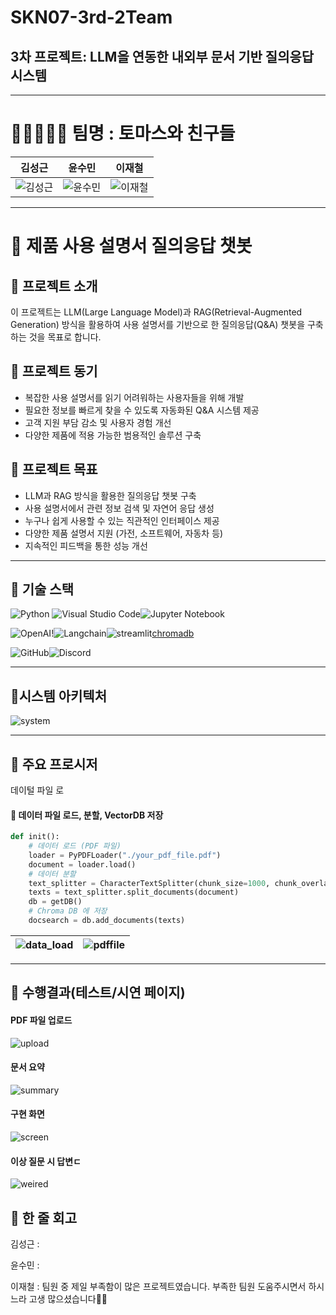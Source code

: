 # SKN07-3rd-2Team
## 3차 프로젝트: LLM을 연동한 내외부 문서 기반 질의응답 시스템

---

# 🏃🏃‍♂️🏃‍♀️ 팀명 : 토마스와 친구들
|김성근|윤수민|이재철|
|---|---|---|
|![김성근]()|![윤수민]()|![이재철]()|


 ---
 
# 📜 제품 사용 설명서 질의응답 챗봇
## 🔖 프로젝트 소개
이 프로젝트는 LLM(Large Language Model)과 RAG(Retrieval-Augmented Generation) 방식을 활용하여 사용 설명서를 기반으로 한 질의응답(Q&A) 챗봇을 구축하는 것을 목표로 합니다.
## 🔖 프로젝트 동기
- 복잡한 사용 설명서를 읽기 어려워하는 사용자들을 위해 개발
- 필요한 정보를 빠르게 찾을 수 있도록 자동화된 Q&A 시스템 제공
- 고객 지원 부담 감소 및 사용자 경험 개선
- 다양한 제품에 적용 가능한 범용적인 솔루션 구축
## 🔖 프로젝트 목표
- LLM과 RAG 방식을 활용한 질의응답 챗봇 구축
- 사용 설명서에서 관련 정보 검색 및 자연어 응답 생성
- 누구나 쉽게 사용할 수 있는 직관적인 인터페이스 제공
- 다양한 제품 설명서 지원 (가전, 소프트웨어, 자동차 등)
- 지속적인 피드백을 통한 성능 개선

---

## 🔨 기술 스택
![Python](https://img.shields.io/badge/python-3670A0?style=for-the-badge&logo=python&logoColor=ffdd54) ![Visual Studio Code](https://img.shields.io/badge/Visual%20Studio%20Code-0078d7.svg?style=for-the-badge&logo=visual-studio-code&logoColor=white)![Jupyter Notebook](https://img.shields.io/badge/jupyter-%23FA0F00.svg?style=for-the-badge&logo=jupyter&logoColor=white)

![OpenAI](https://a11ybadges.com/badge?logo=openai)!![Langchain](https://camo.githubusercontent.com/4f7aaf07d9e13fd95b27d2db63e0712cfe0ed4588a6ac1b7b3cb505af6d37abe/68747470733a2f2f696d672e736869656c64732e696f2f62616467652f6c616e67636861696e2d4637444631453f7374796c653d666f722d7468652d6261646765266c6f676f3d6c616e67636861696e266c6f676f436f6c6f723d626c61636b)![streamlit](https://camo.githubusercontent.com/a79929766bd74e02c10f8a234c6037dacc4d0a1d5d73c4fc1bad339b253a82a7/68747470733a2f2f696d672e736869656c64732e696f2f62616467652f73747265616d6c69742532302d2532334646303030302e7376673f7374796c653d666f722d7468652d6261646765266c6f676f3d73747265616d6c6974266c6f676f436f6c6f723d7768697465)[chromadb](https://github.com/pladata-encore/SKN07-3rd-2Team/blob/main/image/chromadb.jpg)

![GitHub](https://img.shields.io/badge/github-%23121011.svg?style=for-the-badge&logo=github&logoColor=white)![Discord](https://img.shields.io/badge/Discord-%235865F2.svg?style=for-the-badge&logo=discord&logoColor=white)

---

## 📂시스템 아키텍처
![system](https://github.com/pladata-encore/SKN07-3rd-2Team/blob/main/image/%EC%95%84%ED%82%A4%ED%85%8D%EC%B2%98.jpg)

---

## 🔖 주요 프로시저
데이털 파일 로

#### 🔖 데이터 파일 로드, 분할, VectorDB 저장
```python
def init():
    # 데이터 로드 (PDF 파일)
    loader = PyPDFLoader("./your_pdf_file.pdf")
    document = loader.load()
    # 데이터 분할
    text_splitter = CharacterTextSplitter(chunk_size=1000, chunk_overlap=50)
    texts = text_splitter.split_documents(document)
    db = getDB()
    # Chroma DB 에 저장
    docsearch = db.add_documents(texts)
```
| ![data_load](https://github.com/pladata-encore/SKN07-3rd-2Team/blob/main/image/data%20load.jpg) | ![pdffile](https://github.com/pladata-encore/SKN07-3rd-2Team/blob/main/data/pdf%ED%8C%8C%EC%9D%BC.jpg) |
|:-------------------------------------:|:-------------------------------------:|

 ---
 
## 🔖 수행결과(테스트/시연 페이지)
 #### PDF 파일 업로드
![upload](https://github.com/pladata-encore/SKN07-3rd-2Team/blob/main/image/fileupload.jpg)
 #### 문서 요약 
![summary](https://github.com/pladata-encore/SKN07-3rd-2Team/blob/main/image/sidebar.jpg)
 #### 구현 화면
![screen](https://github.com/pladata-encore/SKN07-3rd-2Team/blob/main/image/%EC%A0%84%EC%B2%B4%ED%99%94%EB%A9%B4.jpg)
 #### 이상 질문 시 답변ㄷ
![weired](https://github.com/pladata-encore/SKN07-3rd-2Team/blob/main/image/%EC%9D%B4%EC%83%81%EC%A7%88%EB%AC%B8.jpg)
 
## 📖 한 줄 회고
김성근 : 

윤수민 : 

이재철 : 팀원 중 제일 부족함이 많은 프로젝트였습니다. 부족한 팀원 도움주시면서 하시느라 고생 많으셨습니다🙇‍♂️
